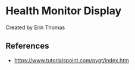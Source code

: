# Health Monitor Display
Created by Erin Thomas

## References
- https://www.tutorialspoint.com/pyqt/index.htm